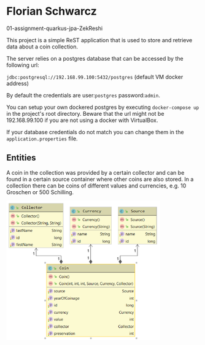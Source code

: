# Florian Schwarcz

01-assignment-quarkus-jpa-ZekReshi

This project is a simple ReST application that is used to store and retrieve data about a coin collection.

The server relies on a postgres database that can be accessed by the following url:

`jdbc:postgresql://192.168.99.100:5432/postgres` (default VM docker address)

By default the credentials are user:`postgres` password:`admin`.

You can setup your own dockered postgres by executing `docker-compose up` in the project's root directory. Beware that the url might not be 192.168.99.100 if you are not using a docker with VirtualBox.

If your database credentials do not match you can change them in the `application.properties` file.

## Entities

A coin in the collection was provided by a certain collector and can be found in a certain source container where other coins are also stored. In a collection there can be coins of different values and currencies, e.g. 10 Groschen or 500 Schilling.

<img src="images/ERD.png" width="400" />
